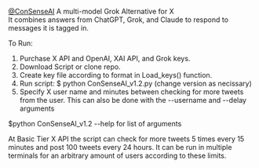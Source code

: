 [@ConSenseAI](https://x.com/ConSenseAI)
A multi-model Grok Alternative for X  
It combines answers from ChatGPT, Grok, and Claude to respond to messages it is tagged in. 

To Run:
1. Purchase X API and OpenAI, XAI API, and Grok keys.
2. Download Script or clone repo.
3. Create key file according to format in Load_keys() function.
4. Run script: $ python ConSenseAI_v1.2.py (change version as necissary)
5. Specify X user name and minutes between checking for more tweets from the user. This can also be done with the --username and --delay arguments

$python ConSenseAI_v1.2 --help for list of arguments

At Basic Tier X API the script can check for more tweets 5 times every 15 minutes and post 100 tweets every 24 hours. 
It can be run in multiple terminals for an arbitrary amount of users according to these limits.
